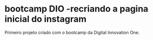 # bootcamp DIO -recriando a pagina inicial do instagram
 Primeiro projeto criado com o bootcamp da Digital Innovation One. 
